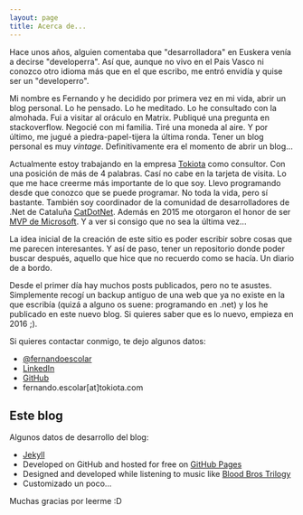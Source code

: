 ```yaml
---
layout: page
title: Acerca de...
---
```


<p class="message">
Hace unos años, alguien comentaba que "desarrolladora" en Euskera venía a decirse "developerra". Así que, aunque no vivo en el Pais Vasco ni conozco otro idioma más que en el que escribo, me entró envidía y quise ser un "developerro".
</p>

Mi nombre es Fernando y he decidido por primera vez en mi vida, abrir un blog personal. Lo he pensado. Lo he meditado. Lo he consultado con la almohada. Fui a visitar al oráculo en Matrix. Publiqué una pregunta en stackoverflow. Negocié con mi familia. Tiré una moneda al aire. Y por último, me jugué a piedra-papel-tijera la última ronda. Tener un blog personal es muy *vintage*. Definitivamente era el momento de abrir un blog...

Actualmente estoy trabajando en la empresa [Tokiota](http://www.tokiota.com) como consultor. Con una posición de más de 4 palabras.  Casí no cabe en la tarjeta de visita. Lo que me hace creerme más importante de lo que soy. Llevo programando desde que conozco que se puede programar. No toda la vida, pero sí bastante. También soy coordinador de la comunidad de desarrolladores de .Net de Cataluña [CatDotNet](http://www.catdotnet.net). Además en 2015 me otorgaron el honor de ser [MVP de Microsoft](https://mvp.microsoft.com/). Y a ver si consigo que no sea la última vez... 

La idea inicial de la creación de este sitio es poder escribir sobre cosas que me parecen interesantes. Y así de paso, tener un repositorio donde poder buscar después, aquello que hice que no recuerdo como se hacía. Un diario de a bordo.

Desde el primer día hay muchos posts publicados, pero no te asustes. Simplemente recogí un backup antiguo de una web que ya no existe en la que escribía (quizá a alguno os suene: programando en .net) y los he publicado en este nuevo blog. Si quieres saber que es lo nuevo, empieza en 2016 ;).

Si quieres contactar conmigo, te dejo algunos datos:

 * [@fernandoescolar](https://twitter.com/fernandoescolar)
 * [LinkedIn](https://es.linkedin.com/in/fernandoescolar)
 * [GitHub](https://github.com/fernandoescolar/)
 * fernando.escolar[at]tokiota.com

## Este blog

Algunos datos de desarrollo del blog:

 * [Jekyll](http://jekyllrb.com)
 * Developed on GitHub and hosted for free on [GitHub Pages](https://pages.github.com)
 * Designed and developed while listening to music like [Blood Bros Trilogy](https://soundcloud.com/maddecent/sets/blood-bros-series)
 * Customizado un poco...


Muchas gracias por leerme :D
